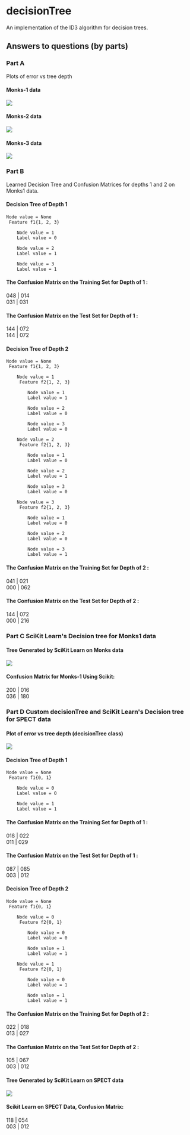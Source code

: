 # decisionTree
An implementation of the ID3 algorithm for decision trees.

## Answers to questions (by parts)

### Part A
Plots of error vs tree depth

#### Monks-1 data
![](plots/Monk1.png)

#### Monks-2 data
![](plots/Monk2.png)

#### Monks-3 data
![](plots/Monk3.png)

### Part B
Learned Decision Tree and Confusion Matrices for depths 1 and 2 on Monks1 data.

#### Decision Tree of Depth 1
```
Node value = None
 Feature f1{1, 2, 3}

	Node value = 1
	Label value = 0

	Node value = 2
	Label value = 1

	Node value = 3
	Label value = 1
```


#### The Confusion Matrix on the Training Set for Depth of  1 :
048 | 014  
031 | 031  
#### The Confusion Matrix on the Test Set for Depth of  1 :
144 | 072  
144 | 072  

#### Decision Tree of Depth 2
```
Node value = None
 Feature f1{1, 2, 3}

	Node value = 1
	 Feature f2{1, 2, 3}

		Node value = 1
		Label value = 1

		Node value = 2
		Label value = 0

		Node value = 3
		Label value = 0

	Node value = 2
	 Feature f2{1, 2, 3}

		Node value = 1
		Label value = 0

		Node value = 2
		Label value = 1

		Node value = 3
		Label value = 0

	Node value = 3
	 Feature f2{1, 2, 3}

		Node value = 1
		Label value = 0

		Node value = 2
		Label value = 0

		Node value = 3
		Label value = 1
```


#### The Confusion Matrix on the Training Set for Depth of  2 :
041 | 021  
000 | 062  
#### The Confusion Matrix on the Test Set for Depth of  2 :
144 | 072  
000 | 216  


###  Part C SciKit Learn's Decision tree for Monks1 data

#### Tree Generated by SciKit Learn on Monks data
![](plots/sciMonks.png)

#### Confusion Matrix for Monks-1 Using Scikit:

200 | 016  
036 | 180  

###  Part D Custom decisionTree and SciKit Learn's Decision tree for SPECT data

#### Plot of error vs tree depth (decisionTree class)
![](plots/SPECT.png)

#### Decision Tree of Depth 1
```
Node value = None
 Feature f1{0, 1}

	Node value = 0
	Label value = 0

	Node value = 1
	Label value = 1
```

#### The Confusion Matrix on the Training Set for Depth of  1 :
018 | 022  
011 | 029  
#### The Confusion Matrix on the Test Set for Depth of  1 :
087 | 085  
003 | 012  

#### Decision Tree of Depth 2
```
Node value = None
 Feature f1{0, 1}

	Node value = 0
	 Feature f2{0, 1}

		Node value = 0
		Label value = 0

		Node value = 1
		Label value = 1

	Node value = 1
	 Feature f2{0, 1}

		Node value = 0
		Label value = 1

		Node value = 1
		Label value = 1
```

#### The Confusion Matrix on the Training Set for Depth of  2 :
022 | 018  
013 | 027  
#### The Confusion Matrix on the Test Set for Depth of  2 :
105 | 067  
003 | 012  


#### Tree Generated by SciKit Learn on SPECT data
![](plots/sciSPECT.png)

#### Scikit Learn on SPECT Data, Confusion Matrix:
118 | 054  
003 | 012  
